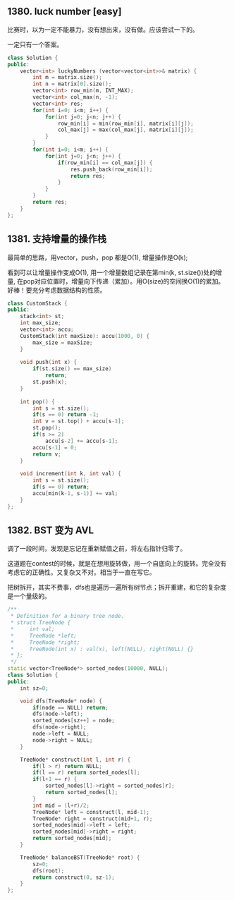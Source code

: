 ## 1380. luck number [easy]

比赛时，以为一定不能暴力，没有想出来，没有做。应该尝试一下的。

一定只有一个答案。

```c++
class Solution {
public:
    vector<int> luckyNumbers (vector<vector<int>>& matrix) {
        int m = matrix.size();
        int n = matrix[0].size();
        vector<int> row_min(m, INT_MAX);
        vector<int> col_max(n, -1);
        vector<int> res;
        for(int i=0; i<m; i++) {
            for(int j=0; j<n; j++) {
                row_min[i] = min(row_min[i], matrix[i][j]);
                col_max[j] = max(col_max[j], matrix[i][j]);
            }
        }
        for(int i=0; i<m; i++) {
            for(int j=0; j<n; j++) {
                if(row_min[i] == col_max[j]) {
                    res.push_back(row_min[i]);
                    return res;
                }
            }
        }
        return res;
    }
};
```

## 1381. 支持增量的操作栈

最简单的思路，用vector，push，pop 都是O(1), 增量操作是O(k);

看到可以让增量操作变成O(1), 用一个增量数组记录在第min(k, st.size())处的增量, 在pop对应位置时，增量向下传递（累加）。用O(size)的空间换O(1)的累加。好棒！要充分考虑数据结构的性质。

```c++
class CustomStack {
public:
    stack<int> st;
    int max_size;
    vector<int> accu;
    CustomStack(int maxSize): accu(1000, 0) {
        max_size = maxSize;
    }
    
    void push(int x) {
        if(st.size() == max_size) 
            return;
        st.push(x);
    }
    
    int pop() {
        int s = st.size();
        if(s == 0) return -1;
        int v = st.top() + accu[s-1];
        st.pop();
        if(s >= 2) 
            accu[s-2] += accu[s-1];
        accu[s-1] = 0;
        return v;
    }
    
    void increment(int k, int val) {
        int s = st.size();
        if(s == 0) return;
        accu[min(k-1, s-1)] += val;
    }
};
```

## 1382. BST 变为 AVL

调了一段时间，发现是忘记在重新赋值之前，将左右指针归零了。

这道题在contest的时候，就是在想用旋转做，用一个自底向上的旋转。完全没有考虑它的正确性。又复杂又不对。相当于一直在写它。

把树拆开，其实不费事，dfs也是遍历一遍所有树节点；拆开重建，和它的复杂度是一个量级的。

```c++
/**
 * Definition for a binary tree node.
 * struct TreeNode {
 *     int val;
 *     TreeNode *left;
 *     TreeNode *right;
 *     TreeNode(int x) : val(x), left(NULL), right(NULL) {}
 * };
 */
static vector<TreeNode*> sorted_nodes(10000, NULL);
class Solution {
public:
    int sz=0;

    void dfs(TreeNode* node) {
        if(node == NULL) return;
        dfs(node->left);
        sorted_nodes[sz++] = node;
        dfs(node->right);
        node->left = NULL;
        node->right = NULL;
    }

    TreeNode* construct(int l, int r) {
        if(l > r) return NULL;
        if(l == r) return sorted_nodes[l];
        if(l+1 == r) {
            sorted_nodes[l]->right = sorted_nodes[r];
            return sorted_nodes[l];
        }
        int mid = (l+r)/2;
        TreeNode* left = construct(l, mid-1);
        TreeNode* right = construct(mid+1, r);
        sorted_nodes[mid]->left = left;
        sorted_nodes[mid]->right = right;
        return sorted_nodes[mid];
    }

    TreeNode* balanceBST(TreeNode* root) {
        sz=0;
        dfs(root);
        return construct(0, sz-1);
    }
};
```